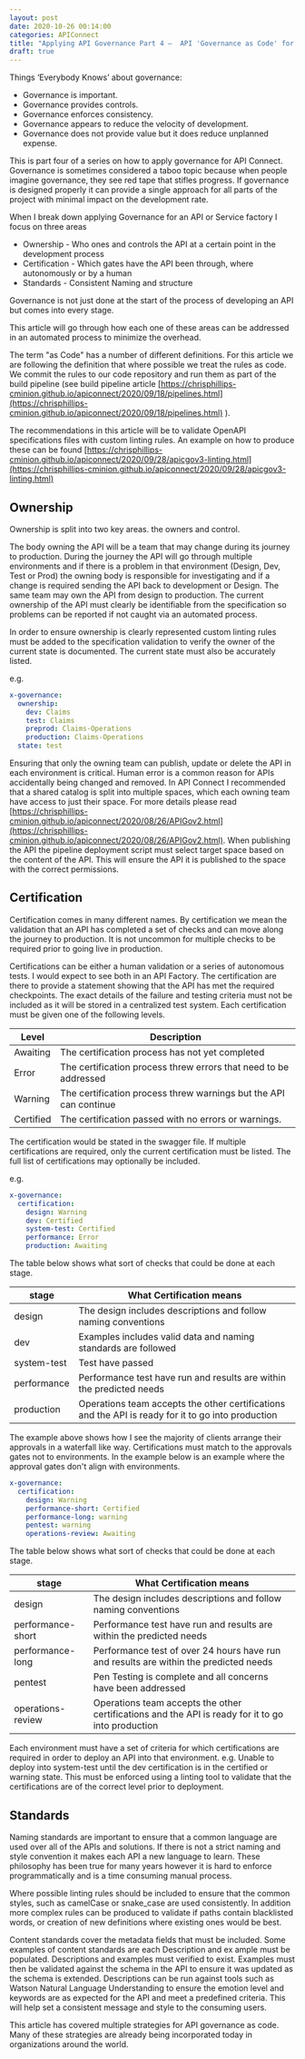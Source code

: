 ```yaml
---
layout: post
date: 2020-10-26 00:14:00
categories: APIConnect
title: "Applying API Governance Part 4 –  API 'Governance as Code' for a Decentralized world"
draft: true
---
```


Things ‘Everybody Knows’ about governance:
* Governance is important.
* Governance provides controls.
* Governance enforces consistency.
* Governance appears to reduce the velocity of development.
* Governance does not provide value but it does reduce unplanned expense.

<!--more-->

This is part four of a series on how to apply governance for API Connect.  Governance is sometimes considered a taboo topic because when people imagine governance, they see red tape that stifles progress. If governance is designed properly it can provide a single approach for all parts of the project with minimal impact on the development rate.

When I break down applying Governance for an API or Service factory I focus on three areas


* Ownership  - Who ones and controls the API at a certain point in the development process
* Certification - Which gates have the API been through, where autonomously or by a human
* Standards - Consistent Naming and structure

Governance is not just done at the start of the process of developing an API but comes into every stage.

This article will go through how each one of these areas can be addressed in an automated process to minimize the overhead.  

The term "as Code"  has a number of different definitions. For this  article we are following the definition that where possible we treat the rules as code. We commit the rules to our code repository and run them as part of the build pipeline (see build pipeline article [https://chrisphillips-cminion.github.io/apiconnect/2020/09/18/pipelines.html](https://chrisphillips-cminion.github.io/apiconnect/2020/09/18/pipelines.html) ).  

The recommendations in this article will be to validate OpenAPI specifications files with custom linting rules. An example on how to produce these can be found [https://chrisphillips-cminion.github.io/apiconnect/2020/09/28/apicgov3-linting.html](https://chrisphillips-cminion.github.io/apiconnect/2020/09/28/apicgov3-linting.html)


## Ownership
Ownership is split into two key areas. the owners and control.

The body owning the API will be a team that may change during its journey to production.  During the journey the API will go through multiple environments and if there is a problem in that environment (Design, Dev, Test or Prod) the owning body is responsible for investigating and if a change is required sending the API back to development or Design. The same team may own the API from design to production. The current ownership of the API must clearly be identifiable from the specification so problems can be reported if not caught via an automated process.

In order to ensure ownership is clearly represented custom linting rules must be added to the specification validation to verify the owner of the current state is documented. The current state must also be accurately listed.

e.g.
```YAML
x-governance:
  ownership:
    dev: Claims
    test: Claims
    preprod: Claims-Operations
    production: Claims-Operations
  state: test
```

Ensuring that only the owning team can publish, update or delete the API in each environment is critical. Human error is a common reason for APIs accidentally being changed and removed.  In API Connect I recommended that a shared catalog is split into multiple spaces, which each owning team have access to just their space. For more details please read [https://chrisphillips-cminion.github.io/apiconnect/2020/08/26/APIGov2.html](https://chrisphillips-cminion.github.io/apiconnect/2020/08/26/APIGov2.html). When publishing the API the pipeline deployment script must select target space based on the content of the API. This will ensure the API it is published to the space with the correct permissions.

## Certification
Certification comes in many different names. By certification we mean the validation that an API has completed a set of checks and can move along the journey to production. It is not uncommon for multiple checks to be required prior to going live in production.

Certifications can be either a human validation or a series of autonomous tests. I would expect to see both in an API Factory. The certification are there to provide a statement showing that the API has met the required checkpoints. The exact details of the failure and testing criteria must not be included as it will be stored in a centralized test system. Each certification must be given one of the following levels.

|Level| Description|
|-----|-----|
| Awaiting |  The certification process has not yet completed |
| Error |  The certification process threw errors that need to be addressed |
| Warning |  The certification process threw warnings but the API can continue |
| Certified  |  The certification passed with no errors or warnings. |


The certification would be stated in the swagger file.  If multiple certifications are required, only the current certification must be listed. The full list of certifications may optionally be included.

e.g.
```YAML
x-governance:
  certification:
    design: Warning
    dev: Certified
    system-test: Certified
    performance: Error
    production: Awaiting
```

The table below shows what sort of checks that could be done at each stage.

| stage | What Certification means |
|-----|-----|
| design | The design includes descriptions and follow naming conventions |
| dev | Examples includes valid data and  naming standards are followed |
| system-test | Test have passed  |
| performance  | Performance test have run and results are within the predicted needs  |
| production  | Operations team accepts the other certifications and the API is ready for it to go into production  |



The example above shows how I see the majority of clients arrange their approvals in a waterfall like way. Certifications must match to the approvals gates not to environments. In the example below is an example where the approval gates don't align with environments.

```YAML
x-governance:
  certification:
    design: Warning
    performance-short: Certified
    performance-long: warning
    pentest: warning
    operations-review: Awaiting
```

The table below shows what sort of checks that could be done at each stage.

| stage | What Certification means |
|-----|-----|
| design | The design includes descriptions and follow naming conventions |
| performance-short | Performance test have run and results are within the predicted needs |
| performance-long |  Performance test of over 24 hours have run and results are within the predicted needs |
| pentest  | Pen Testing is complete and all concerns have been addressed  |
| operations-review  | Operations team accepts the other certifications and the API is ready for it to go into production |




Each environment must have a set of criteria for which certifications are required in order to deploy an API into that environment. e.g. Unable to deploy into system-test until the dev certification is in the certified or warning state. This must be enforced using a linting tool to validate that the certifications are of the correct level prior to deployment.

## Standards
Naming standards are important to ensure that a common language are used over all of the APIs and solutions. If there is not a strict naming and style convention it makes each API a new language to learn.  These philosophy has been true for many years however it is hard to enforce programmatically and is a time consuming manual process.

Where possible linting rules should be included to ensure that the common styles, such as camelCase or snake_case are used consistently. In addition more complex rules can be produced to validate if paths contain blacklisted words, or creation of new definitions where existing ones would be best.

Content standards cover the metadata fields that must be included. Some examples of content standards are each Description and ex   ample must be populated. Descriptions and examples must verified to exist. Examples must then be validated against the schema in the API to ensure it was updated as the schema is extended.  Descriptions can be run against tools such as Watson Natural Language Understanding to ensure the emotion level and keywords are as expected for the API and meet a predefined criteria.  This will help set a consistent message and style to the consuming users.

This article has covered multiple strategies for API governance as code. Many of these strategies are already being incorporated today in organizations around the world.
